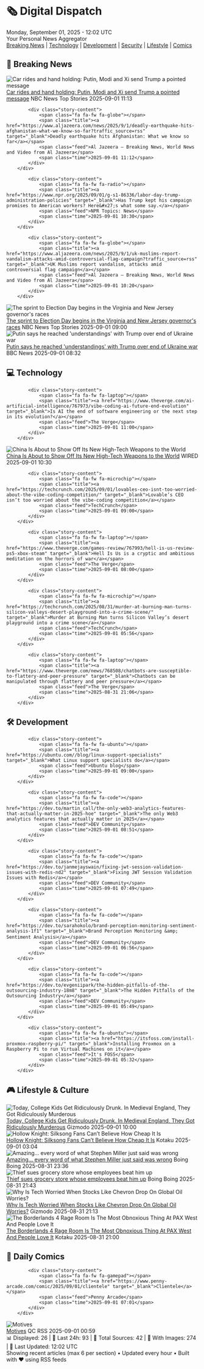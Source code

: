 <!-- Processing 54 RSS feeds at 2025-09-01 12:02:19 UTC -->
<!-- Processing: Saturday Morning Breakfast Cereal -->
<!-- Processing: Poorly Drawn Lines -->
<!-- Processing: Girl Genius -->
<!-- Processing: Dinosaur Comics -->
<!-- Processing: BBC World News -->
<!-- Processing: BBC Breaking News -->
<!-- Processing: Al Jazeera Breaking News -->
<!-- Processing: ABC News Breaking -->
<!-- Processing: NBC News Breaking -->
<!-- Processing: Guardian World News -->
<!-- Processing: Sky News World -->
<!-- Processing: The Verge -->
<!-- Processing: Ars Technica -->
<!-- Processing: Lobsters Python -->
<!-- Processing: Hacker News -->
<!-- Processing: StackOverflow Blog -->
<!-- Processing: OMG! Ubuntu -->
<!-- Processing: DistroWatch -->
<!-- Processing: Red Hat Blog -->
<!-- Processing: Ubuntu Blog -->
<!-- Processing: GitLab Blog -->
<!-- Processing: Martin Fowler -->
<!-- Processing: Lifehacker -->
<!-- Processing: Krebs on Security -->
<!-- Processing: Schneier on Security -->
<!-- Generated 3 new posts out of 25 feeds processed -->
<div class="newspaper-header">
    <h1 class="newspaper-title">🗞️ Digital Dispatch</h1>
    <div class="newspaper-date">Monday, September 01, 2025 - 12:02 UTC</div>
    <div class="newspaper-subtitle">Your Personal News Aggregator</div>
</div>

<div class="newspaper-nav">
    <a href="#breaking">Breaking News</a> |
    <a href="#tech">Technology</a> |
    <a href="#dev">Development</a> |
    <a href="#security">Security</a> |
    <a href="#lifestyle">Lifestyle</a> |
    <a href="#webcomics">Comics</a>
</div>

<div class="news-section breaking-news" id="breaking">
<h2 class="section-header">🚨 Breaking News</h2>
<div class="stories-container">
<div class="story">
            <img src="https://media-cldnry.s-nbcnews.com/image/upload/t_fit_1500w/rockcms/2025-09/250901-putin-modi-jinping-rs-40b9be.jpg" alt="Car rides and hand holding: Putin, Modi and Xi send Trump a pointed message" class="story-image" loading="lazy" onerror="this.style.display='none'">
            <div class="story-content">
                <span class="fa fa-fw fa-broadcast-tower"></span>
                <span class="title"><a href="https://www.nbcnews.com/world/asia/putin-modi-xi-trump-china-summit-russia-ukraine-war-tariffs-india-rcna228356" target="_blank">Car rides and hand holding: Putin, Modi and Xi send Trump a pointed message</a></span>
                <span class="feed">NBC News Top Stories</span>
                <span class="time">2025-09-01 11:13</span>
            </div>
        </div>
<div class="story">
            
            <div class="story-content">
                <span class="fa fa-fw fa-globe"></span>
                <span class="title"><a href="https://www.aljazeera.com/news/2025/9/1/deadly-earthquake-hits-afghanistan-what-we-know-so-far?traffic_source=rss" target="_blank">Deadly earthquake hits Afghanistan: What we know so far</a></span>
                <span class="feed">Al Jazeera – Breaking News, World News and Video from Al Jazeera</span>
                <span class="time">2025-09-01 11:12</span>
            </div>
        </div>
<div class="story">
            
            <div class="story-content">
                <span class="fa fa-fw fa-radio"></span>
                <span class="title"><a href="https://www.npr.org/2025/09/01/g-s1-86336/labor-day-trump-administration-policies" target="_blank">Has Trump kept his campaign promises to American workers? Here&#x27;s what some say.</a></span>
                <span class="feed">NPR Topics: News</span>
                <span class="time">2025-09-01 10:30</span>
            </div>
        </div>
<div class="story">
            
            <div class="story-content">
                <span class="fa fa-fw fa-globe"></span>
                <span class="title"><a href="https://www.aljazeera.com/news/2025/9/1/uk-muslims-report-vandalism-attacks-amid-controversial-flag-campaign?traffic_source=rss" target="_blank">UK Muslims report vandalism, attacks amid controversial flag campaign</a></span>
                <span class="feed">Al Jazeera – Breaking News, World News and Video from Al Jazeera</span>
                <span class="time">2025-09-01 10:20</span>
            </div>
        </div>
<div class="story">
            <img src="https://media-cldnry.s-nbcnews.com/image/upload/t_fit_1500w/rockcms/2025-08/250826-split-Mikie-Sherrill-Jack-Ciattarelli-ch-1027-e2963e.jpg" alt="The sprint to Election Day begins in the Virginia and New Jersey governor&#x27;s races" class="story-image" loading="lazy" onerror="this.style.display='none'">
            <div class="story-content">
                <span class="fa fa-fw fa-broadcast-tower"></span>
                <span class="title"><a href="https://www.nbcnews.com/politics/elections/sprint-election-day-begins-virginia-new-jersey-governors-races-rcna227206" target="_blank">The sprint to Election Day begins in the Virginia and New Jersey governor&#x27;s races</a></span>
                <span class="feed">NBC News Top Stories</span>
                <span class="time">2025-09-01 09:00</span>
            </div>
        </div>
<div class="story">
            <img src="https://ichef.bbci.co.uk/ace/standard/240/cpsprodpb/38f6/live/b673be30-86fa-11f0-b936-3914273c9c85.jpg" alt="Putin says he reached &#x27;understandings&#x27; with Trump over end of Ukraine war" class="story-image" loading="lazy" onerror="this.style.display='none'">
            <div class="story-content">
                <span class="fa fa-fw fa-earth-americas"></span>
                <span class="title"><a href="https://www.bbc.com/news/articles/c0qljy44553o?at_medium=RSS&at_campaign=rss" target="_blank">Putin says he reached &#x27;understandings&#x27; with Trump over end of Ukraine war</a></span>
                <span class="feed">BBC News</span>
                <span class="time">2025-09-01 08:32</span>
            </div>
        </div>
</div>
</div>
<div class="news-section tech-news" id="tech">
<h2 class="section-header">💻 Technology</h2>
<div class="stories-container">
<div class="story">
            
            <div class="story-content">
                <span class="fa fa-fw fa-laptop"></span>
                <span class="title"><a href="https://www.theverge.com/ai-artificial-intelligence/767973/vibe-coding-ai-future-end-evolution" target="_blank">Is AI the end of software engineering or the next step in its evolution?</a></span>
                <span class="feed">The Verge</span>
                <span class="time">2025-09-01 11:00</span>
            </div>
        </div>
<div class="story">
            <img src="https://media.wired.com/photos/68b1b31a848cb7db8ce4d2a8/master/pass/486269780" alt="China Is About to Show Off Its New High-Tech Weapons to the World" class="story-image" loading="lazy" onerror="this.style.display='none'">
            <div class="story-content">
                <span class="fa fa-fw fa-bolt"></span>
                <span class="title"><a href="https://www.wired.com/story/china-victory-day-parade-weapons/" target="_blank">China Is About to Show Off Its New High-Tech Weapons to the World</a></span>
                <span class="feed">WIRED</span>
                <span class="time">2025-09-01 10:30</span>
            </div>
        </div>
<div class="story">
            
            <div class="story-content">
                <span class="fa fa-fw fa-microchip"></span>
                <span class="title"><a href="https://techcrunch.com/2025/09/01/lovables-ceo-isnt-too-worried-about-the-vibe-coding-competition/" target="_blank">Lovable’s CEO isn’t too worried about the vibe-coding competition</a></span>
                <span class="feed">TechCrunch</span>
                <span class="time">2025-09-01 09:00</span>
            </div>
        </div>
<div class="story">
            
            <div class="story-content">
                <span class="fa fa-fw fa-laptop"></span>
                <span class="title"><a href="https://www.theverge.com/games-review/767993/hell-is-us-review-ps5-xbox-steam" target="_blank">Hell Is Us is a cryptic and ambitious meditation on the horrors of war</a></span>
                <span class="feed">The Verge</span>
                <span class="time">2025-09-01 08:00</span>
            </div>
        </div>
<div class="story">
            
            <div class="story-content">
                <span class="fa fa-fw fa-microchip"></span>
                <span class="title"><a href="https://techcrunch.com/2025/08/31/murder-at-burning-man-turns-silicon-valleys-desert-playground-into-a-crime-scene/" target="_blank">Murder at Burning Man turns Silicon Valley’s desert playground into a crime scene</a></span>
                <span class="feed">TechCrunch</span>
                <span class="time">2025-09-01 05:56</span>
            </div>
        </div>
<div class="story">
            
            <div class="story-content">
                <span class="fa fa-fw fa-laptop"></span>
                <span class="title"><a href="https://www.theverge.com/news/768508/chatbots-are-susceptible-to-flattery-and-peer-pressure" target="_blank">Chatbots can be manipulated through flattery and peer pressure</a></span>
                <span class="feed">The Verge</span>
                <span class="time">2025-08-31 21:06</span>
            </div>
        </div>
</div>
</div>
<div class="news-section dev-news" id="dev">
<h2 class="section-header">🛠️ Development</h2>
<div class="stories-container">
<div class="story">
            
            <div class="story-content">
                <span class="fa fa-fw fa-ubuntu"></span>
                <span class="title"><a href="https://ubuntu.com//blog/linux-support-specialists" target="_blank">What Linux support specialists do</a></span>
                <span class="feed">Ubuntu blog</span>
                <span class="time">2025-09-01 09:00</span>
            </div>
        </div>
<div class="story">
            
            <div class="story-content">
                <span class="fa fa-fw fa-code"></span>
                <span class="title"><a href="https://dev.to/martin_call/the-only-web3-analytics-features-that-actually-matter-in-2025-hoe" target="_blank">The only Web3 analytics features that actually matter in 2025</a></span>
                <span class="feed">DEV Community</span>
                <span class="time">2025-09-01 08:51</span>
            </div>
        </div>
<div class="story">
            
            <div class="story-content">
                <span class="fa fa-fw fa-code"></span>
                <span class="title"><a href="https://dev.to/janmejayswain/fixing-jwt-session-validation-issues-with-redis-nd2" target="_blank">Fixing JWT Session Validation Issues with Redis</a></span>
                <span class="feed">DEV Community</span>
                <span class="time">2025-09-01 07:49</span>
            </div>
        </div>
<div class="story">
            
            <div class="story-content">
                <span class="fa fa-fw fa-code"></span>
                <span class="title"><a href="https://dev.to/sarahokolo/brand-perception-monitoring-sentiment-analysis-1f1" target="_blank">Brand Perception Monitoring &amp; Sentiment Analysisℹ️</a></span>
                <span class="feed">DEV Community</span>
                <span class="time">2025-09-01 06:56</span>
            </div>
        </div>
<div class="story">
            
            <div class="story-content">
                <span class="fa fa-fw fa-code"></span>
                <span class="title"><a href="https://dev.to/evgeniipark/the-hidden-pitfalls-of-the-outsourcing-industry-18m8" target="_blank">The Hidden Pitfalls of the Outsourcing Industry</a></span>
                <span class="feed">DEV Community</span>
                <span class="time">2025-09-01 05:49</span>
            </div>
        </div>
<div class="story">
            
            <div class="story-content">
                <span class="fa fa-fw fa-ubuntu"></span>
                <span class="title"><a href="https://itsfoss.com/install-proxmox-raspberry-pi/" target="_blank">Installing Proxmox on a Raspberry Pi to run Virtual Machines on it</a></span>
                <span class="feed">It's FOSS</span>
                <span class="time">2025-09-01 05:32</span>
            </div>
        </div>
</div>
</div>
<div class="news-section lifestyle-news" id="lifestyle">
<h2 class="section-header">🎮 Lifestyle & Culture</h2>
<div class="stories-container">
<div class="story">
            <img src="https://gizmodo.com/app/uploads/2025/08/oxford.jpg" alt="Today, College Kids Get Ridiculously Drunk. In Medieval England, They Got Ridiculously Murderous" class="story-image" loading="lazy" onerror="this.style.display='none'">
            <div class="story-content">
                <span class="fa fa-fw fa-computer"></span>
                <span class="title"><a href="https://gizmodo.com/today-college-kids-get-ridiculously-drunk-in-medieval-england-they-got-ridiculously-murderous-2000649124" target="_blank">Today, College Kids Get Ridiculously Drunk. In Medieval England, They Got Ridiculously Murderous</a></span>
                <span class="feed">Gizmodo</span>
                <span class="time">2025-09-01 10:00</span>
            </div>
        </div>
<div class="story">
            <img src="https://kotaku.com/app/uploads/2025/08/Screenshot-2025-08-31-7.36.02-PM.jpg" alt="Hollow Knight: Silksong Fans Can’t Believe How Cheap It Is" class="story-image" loading="lazy" onerror="this.style.display='none'">
            <div class="story-content">
                <span class="fa fa-fw fa-gamepad"></span>
                <span class="title"><a href="https://kotaku.com/silksong-when-release-live-price-hollow-knight-steam-2000621785" target="_blank">Hollow Knight: Silksong Fans Can’t Believe How Cheap It Is</a></span>
                <span class="feed">Kotaku</span>
                <span class="time">2025-09-01 03:04</span>
            </div>
        </div>
<div class="story">
            <img src="https://i0.wp.com/boingboing.net/wp-content/uploads/2023/12/stephen-miller.jpg?fit=1500%2C957&amp;quality=60&amp;ssl=1" alt="Amazing… every word of what Stephen Miller just said was wrong" class="story-image" loading="lazy" onerror="this.style.display='none'">
            <div class="story-content">
                <span class="fa fa-fw fa-arrow-right"></span>
                <span class="title"><a href="https://boingboing.net/2025/08/31/amazing-every-word-of-what-stephen-miller-just-said-was-wrong.html" target="_blank">Amazing… every word of what Stephen Miller just said was wrong</a></span>
                <span class="feed">Boing Boing</span>
                <span class="time">2025-08-31 23:36</span>
            </div>
        </div>
<div class="story">
            <img src="https://i0.wp.com/boingboing.net/wp-content/uploads/2025/08/Dinos-Grocery-Mart-as-it-appears-on-Google-Stre.jpg?fit=1080%2C648&amp;quality=60&amp;ssl=1" alt="Thief sues grocery store whose employees beat him up" class="story-image" loading="lazy" onerror="this.style.display='none'">
            <div class="story-content">
                <span class="fa fa-fw fa-arrow-right"></span>
                <span class="title"><a href="https://boingboing.net/2025/08/31/thief-sues-grocery-store-whose-employees-beat-him-up.html" target="_blank">Thief sues grocery store whose employees beat him up</a></span>
                <span class="feed">Boing Boing</span>
                <span class="time">2025-08-31 21:43</span>
            </div>
        </div>
<div class="story">
            <img src="https://gizmodo.com/app/uploads/2025/08/oil.jpg" alt="Why Is Tech Worried When Stocks Like Chevron Drop On Global Oil Worries?" class="story-image" loading="lazy" onerror="this.style.display='none'">
            <div class="story-content">
                <span class="fa fa-fw fa-computer"></span>
                <span class="title"><a href="https://gizmodo.com/why-does-tech-follow-oil-markets-2000650975" target="_blank">Why Is Tech Worried When Stocks Like Chevron Drop On Global Oil Worries?</a></span>
                <span class="feed">Gizmodo</span>
                <span class="time">2025-08-31 21:13</span>
            </div>
        </div>
<div class="story">
            <img src="https://kotaku.com/app/uploads/2025/08/1000019580-e1756673991753.jpg" alt="The Borderlands 4 Rage Room Is The Most Obnoxious Thing At PAX West And People Love It" class="story-image" loading="lazy" onerror="this.style.display='none'">
            <div class="story-content">
                <span class="fa fa-fw fa-gamepad"></span>
                <span class="title"><a href="https://kotaku.com/borderlands-4-pax-west-rage-room-gearbox-2000621767" target="_blank">The Borderlands 4 Rage Room Is The Most Obnoxious Thing At PAX West And People Love It</a></span>
                <span class="feed">Kotaku</span>
                <span class="time">2025-08-31 21:00</span>
            </div>
        </div>
</div>
</div>
<div class="news-section webcomics-section" id="webcomics">
<h2 class="section-header">🎨 Daily Comics</h2>
<div class="stories-container">
<div class="story">
            
            <div class="story-content">
                <span class="fa fa-fw fa-gamepad"></span>
                <span class="title"><a href="https://www.penny-arcade.com/comic/2025/09/01/clientele" target="_blank">Clientele</a></span>
                <span class="feed">Penny Arcade</span>
                <span class="time">2025-09-01 07:01</span>
            </div>
        </div>
<div class="story">
            <img src="http://www.questionablecontent.net/comics/5647.png" alt="Motives" class="story-image" loading="lazy" onerror="this.style.display='none'">
            <div class="story-content">
                <span class="fa fa-fw fa-music"></span>
                <span class="title"><a href="http://questionablecontent.net/view.php?comic=5647" target="_blank">Motives</a></span>
                <span class="feed">QC RSS</span>
                <span class="time">2025-09-01 00:59</span>
            </div>
        </div>
</div>
</div>

<div class="newspaper-footer">
    <div class="stats">
        📊 Displayed: 26 | 📅 Last 24h: 93 | 📡 Total Sources: 42 | 📸 With Images: 274 |
        🔄 Last Updated: 12:02 UTC
    </div>
    <div class="footer-note">
        Showing recent articles (max 6 per section) • Updated every hour • Built with ❤️ using RSS feeds
    </div>
</div>
